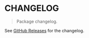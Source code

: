 # CHANGELOG

> Package changelog.

See [GitHub Releases](https://github.com/stdlib-js/time-seconds-in-month/releases) for the changelog.